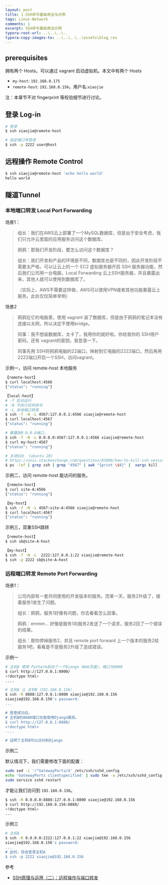 ```yaml
---
layout: post
title: 1.SSH命令基础用法与示例
tags: Linux-Network
comments: 1
excerpt: SSH命令基础用法示例
typora-root-url: ..\..\..\..
typora-copy-images-to: ..\..\..\..\assets\blog_res
---
```


## prerequisites

拥有两个 Hosts。可以通过 vagrant 启动虚拟机。本文中有两个 Hosts

- `my-host`: `192.168.0.175`
- `remote-host`: `192.168.0.156`，用户名:`xiaojie`

注：本章节不对 fingerprint 等校验细节进行讨论。

## 登录 Log-in 

```bash
# 登录
$ ssh xiaojie@remote-host

# 指定端口号登录
$ ssh -p 2222 user@host
```

## 远程操作 Remote Control

```bash
$ ssh xiaojie@remote-host 'echo hello world'
hello world
```

## 隧道Tunnel 

### 本地端口转发 Local Port Forwarding

场景1：

> 组长：我们在AWS云上部署了一个MySQL数据库，但是出于安全考虑，我们只允许云里面的应用服务访问这个数据库。
>
> 鸦鸦：那我们开发阶段，要怎么访问这个数据库？
>
> 组长：我们开发和产品的环境是不同，数据库也是不同的，因此开发阶段不需要太严格，可以让云上的一个 EC2 虚拟服务器开启 SSH 服务器功能，然后我们公司用一台电脑，Local Forwarding 云上SSH服务器，并且暴露出来，其他人就可以使用到数据库了。
>
> （实际上，AWS不需要这样做，AWS可以使用VPN或者其他功能暴露云上服务。此处仅仅简单举例）

场景2

> 鸦鸦在它的电脑里，使用 vagrant 装了数据库，但是由于鸦鸦的笔记本没有连接以太网，所以决定不使用bridge。
>
> 同事：我不想装数据库，太卡了，我用你的就好啦。你给我你的 SSH用户密码，还有 vagrant的密钥，我登录一下。
>
> 同事先用 SSH将鸦鸦电脑的22端口，映射到它电脑的2222端口，然后再用2222端口开启一个SSH，访问vagrant。

示例一，访问 remote-host 本地服务

```bash
【remote-host】
$ curl localhost:4566
{"status": "running"}
```

```bash
【local-host】
# -f 后台运行
# -N 不执行任何命令
# -L 本地端口转发
$ ssh -f -N -L 4567:127.0.0.1:4566 xiaojie@remote-host 
$ curl localhost:4567
{"status": "running"}

# 暴露到0.0.0.0端口，
$ ssh -f -N -L 0.0.0.0:4567:127.0.0.1:4566 xiaojie@remote-host
$ curl my-host:4567
{"status": "running"}

# 关闭SSH  (ubuntu 20)
# https://unix.stackexchange.com/questions/83806/how-to-kill-ssh-session-that-was-started-with-the-f-option-run-in-background
$ ps -lef | grep ssh | grep "4567" | awk "{print \$4}" |  xargs kill
```

示例二，访问 remote-host 能访问的服务。

```bash
【remote-host】
$ curl site-A:4566
{"status": "running"}
```

```bash
【my-host】
$ ssh -f -N -L 4567:site-A:4566 xiaojie@remote-host
$ curl localhost:4567
{"status": "running"}
```

示例三，双重SSH跳转

```bash
【remote-host】
$ ssh sb@site-A-host
```

```bash
【my-host】
$ ssh -f -N -L  2222:127.0.0.1:22 xiaojie@remote-host
$ ssh -p 2222 sb@site-A-host
```



### 远程端口转发 Remote Port Forwarding

场景1：

> 公司内部有一套共同使用的开发版本的服务。而某一天，服务2升级了，接着服务1发生了问题。
>
> 组长：鸦鸦，服务1好像有问题，你去看看怎么回事。
>
> 鸦鸦：emmm... 好像是服务1向服务2发送了一个请求，服务2回了一个错误的结果。
>
> 组长：那你停掉服务2，并且 remote port forward 上一个版本的服务2给服务1吧，看看是不是服务2升级了造成错误。

示例一

```bash
# 主机A 使用 PyCharm启动了一个Django（Web页面），端口为8000
$ curl http://127.0.0.1:8000/
<!doctype html>
....

# 主机A 让 主机B（192.168.0.156）
$ ssh -R 8888:127.0.0.1:8000 xiaojie@192.168.0.156
xiaojie@192.168.0.156's password:
...

# 登录成功后，
# 主机B的8888端口也能使用Django服务。
$ curl http://127.0.0.1:8888/
<!doctype html>
....

# 证明了主机B可以访问到Django
```

示例二

默认情况下，我们需要修改下面的配置：

```bash
sudo sed -i '/^GatewayPorts/d' /etc/ssh/sshd_config 
echo 'GatewayPorts clientspecified' | sudo tee -a /etc/ssh/sshd_config
sudo service sshd restart
```

才能让我们访问到 `192.168.0.156`。

```bash
$ ssh -R 0.0.0.0:8888:127.0.0.1:8000 xiaojie@192.168.0.156
$ curl http://192.168.0.156:8888/
<!doctype html>
...
```

示例三

```bash
# 主机A 
$ ssh -R 0.0.0.0:2222:127.0.0.1:22 xiaojie@192.168.0.156
xiaojie@192.168.0.156's password:
...
# 此时，将会登录主机A
$ ssh -p 2222 xiaojie@192.168.0.156

```

参考

- [SSH原理与运用（二）：远程操作与端口转发](http://www.ruanyifeng.com/blog/2011/12/ssh_port_forwarding.html)

